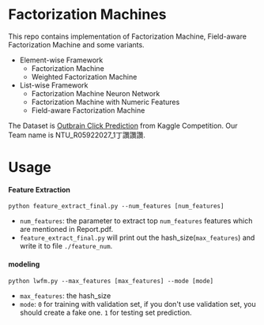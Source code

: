 # Factorization Machines


This repo contains implementation of Factorization Machine, Field-aware Factorization Machine and some variants.

  - Element-wise Framework
    - Factorization Machine
    - Weighted Factorization Machine
  - List-wise Framework  
    - Factorization Machine Neuron Network
    - Factorization Machine with Numeric Features
    - Field-aware Factorization Machine

The Dataset is [Outbrain Click Prediction][outbrain] from Kaggle Competition.
Our Team name is NTU_R05922027_1丁讚讚讚.
# Usage
#### Feature Extraction
```
python feature_extract_final.py --num_features [num_features]
```
- `num_features`: the parameter to extract top `num_features` features which are mentioned in Report.pdf.
- `feature_extract_final.py` will print out the hash_size(`max_features`) and write it to file `./feature_num`. 

#### modeling
```
python lwfm.py --max_features [max_features] --mode [mode]
```
- `max_features`: the hash_size
- `mode`: `0` for training with validation set, if you don't use validation set, you should create a fake one. `1` for testing set prediction.

[outbrain]: <https://www.kaggle.com/c/outbrain-click-prediction>





